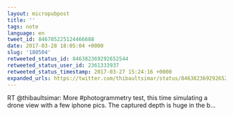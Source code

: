 ```yaml
---
layout: micropubpost
title: ''
tags: note
language: en
tweet_id: 846785225124466688
date: 2017-03-28 18:05:04 +0000
slug: '180504'
retweeted_status_id: 846382369292652544
retweeted_status_user_id: 2361333937
retweeted_status_timestamp: 2017-03-27 15:24:16 +0000
expanded_urls: https://twitter.com/thibaultsimar/status/846382369292652544/photo/1
---
```

RT @thibaultsimar: More #photogrammetry test, this time simulating a drone view with a few iphone pics. The captured depth is huge in the b…
